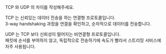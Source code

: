  TCP 와 UDP 의 차이를 작성해주세요.

 TCP 는 신뢰있는 데이터 전송을 하는 연결형 프로토콜입니다. <br/>
 3-way handshaking 과정을 연결을 확인하고, 순차적으로 데이터를 전송합니다. <br/>
 
 UDP 는 TCP 보다 신뢰성이 떨어지는 비연결형 프로토콜입니다.  <br/>
 패킷에 순서를 부여하지 않고, 독립적으로 전송하기에 속도가 빨라서 스트리밍 서비스에 자주 사용됩니다.
